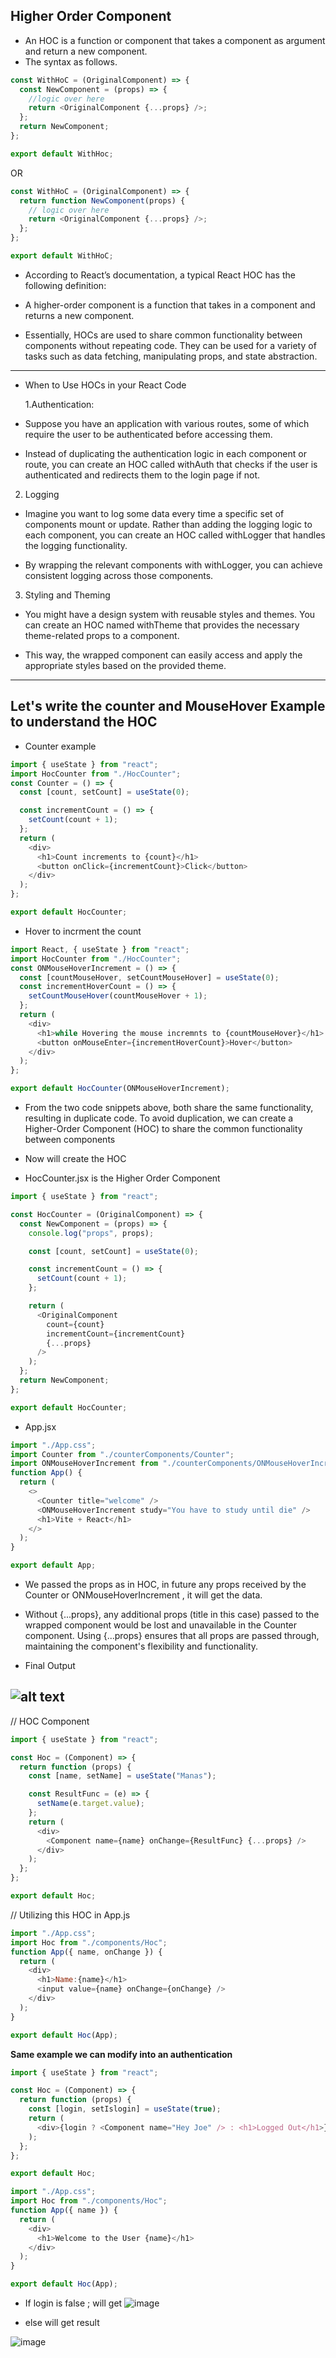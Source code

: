 ## Higher Order Component

- An HOC is a function or component that takes a component as argument and return a new component.
- The syntax as follows.

```js
const WithHoC = (OriginalComponent) => {
  const NewComponent = (props) => {
    //logic over here
    return <OriginalComponent {...props} />;
  };
  return NewComponent;
};

export default WithHoc;
```

OR

```js
const WithHoC = (OriginalComponent) => {
  return function NewComponent(props) {
    // logic over here
    return <OriginalComponent {...props} />;
  };
};

export default WithHoC;
```

- According to React’s documentation, a typical React HOC has the following definition:

- A higher-order component is a function that takes in a component and returns a new component.
- Essentially, HOCs are used to share common functionality between components without repeating code. They can be used for a variety of tasks such as data fetching, manipulating props, and state abstraction.

---

- When to Use HOCs in your React Code

  1.Authentication:

- Suppose you have an application with various routes, some of which require the user to be authenticated before accessing them.

- Instead of duplicating the authentication logic in each component or route, you can create an HOC called withAuth that checks if the user is authenticated and redirects them to the login page if not.

2. Logging

- Imagine you want to log some data every time a specific set of components mount or update. Rather than adding the logging logic to each component, you can create an HOC called withLogger that handles the logging functionality.

- By wrapping the relevant components with withLogger, you can achieve consistent logging across those components.

3. Styling and Theming

- You might have a design system with reusable styles and themes. You can create an HOC named withTheme that provides the necessary theme-related props to a component.

- This way, the wrapped component can easily access and apply the appropriate styles based on the provided theme.

---

## Let's write the counter and MouseHover Example to understand the HOC

- Counter example

```js
import { useState } from "react";
import HocCounter from "./HocCounter";
const Counter = () => {
  const [count, setCount] = useState(0);

  const incrementCount = () => {
    setCount(count + 1);
  };
  return (
    <div>
      <h1>Count increments to {count}</h1>
      <button onClick={incrementCount}>Click</button>
    </div>
  );
};

export default HocCounter;
```

- Hover to incrment the count

```js
import React, { useState } from "react";
import HocCounter from "./HocCounter";
const ONMouseHoverIncrement = () => {
  const [countMouseHover, setCountMouseHover] = useState(0);
  const incrementHoverCount = () => {
    setCountMouseHover(countMouseHover + 1);
  };
  return (
    <div>
      <h1>while Hovering the mouse incremnts to {countMouseHover}</h1>
      <button onMouseEnter={incrementHoverCount}>Hover</button>
    </div>
  );
};

export default HocCounter(ONMouseHoverIncrement);
```

- From the two code snippets above, both share the same functionality, resulting in duplicate code. To avoid duplication, we can create a Higher-Order Component (HOC) to share the common functionality between components

- Now will create the HOC

- HocCounter.jsx is the Higher Order Component

```js
import { useState } from "react";

const HocCounter = (OriginalComponent) => {
  const NewComponent = (props) => {
    console.log("props", props);

    const [count, setCount] = useState(0);

    const incrementCount = () => {
      setCount(count + 1);
    };

    return (
      <OriginalComponent
        count={count}
        incrementCount={incrementCount}
        {...props}
      />
    );
  };
  return NewComponent;
};

export default HocCounter;
```

- App.jsx

```js
import "./App.css";
import Counter from "./counterComponents/Counter";
import ONMouseHoverIncrement from "./counterComponents/ONMouseHoverIncrement";
function App() {
  return (
    <>
      <Counter title="welcome" />
      <ONMouseHoverIncrement study="You have to study until die" />
      <h1>Vite + React</h1>
    </>
  );
}

export default App;
```

- We passed the props as in HOC, in future any props received by the Counter or ONMouseHoverIncrement , it will get the data.

- Without {...props}, any additional props (title in this case) passed to the wrapped component would be lost and unavailable in the Counter component. Using {...props} ensures that all props are passed through, maintaining the component's flexibility and functionality.

- Final Output

## ![alt text](image.png)

// HOC Component

```js
import { useState } from "react";

const Hoc = (Component) => {
  return function (props) {
    const [name, setName] = useState("Manas");

    const ResultFunc = (e) => {
      setName(e.target.value);
    };
    return (
      <div>
        <Component name={name} onChange={ResultFunc} {...props} />
      </div>
    );
  };
};

export default Hoc;
```

// Utilizing this HOC in App.js

```js
import "./App.css";
import Hoc from "./components/Hoc";
function App({ name, onChange }) {
  return (
    <div>
      <h1>Name:{name}</h1>
      <input value={name} onChange={onChange} />
    </div>
  );
}

export default Hoc(App);
```

**Same example we can modify into an authentication**

```js
import { useState } from "react";

const Hoc = (Component) => {
  return function (props) {
    const [login, setIslogin] = useState(true);
    return (
      <div>{login ? <Component name="Hey Joe" /> : <h1>Logged Out</h1>}</div>
    );
  };
};

export default Hoc;
```

```js
import "./App.css";
import Hoc from "./components/Hoc";
function App({ name }) {
  return (
    <div>
      <h1>Welcome to the User {name}</h1>
    </div>
  );
}

export default Hoc(App);
```

- If login is false ; will get
  ![image](https://github.com/venkatdas/Interview_preparation/assets/43024084/97892e18-c1c3-4a9b-8dc8-d72c2d89f98d)

- else will get result

![image](https://github.com/venkatdas/Interview_preparation/assets/43024084/0e40b83c-4178-459a-ac3c-e2a3d1507fcf)
